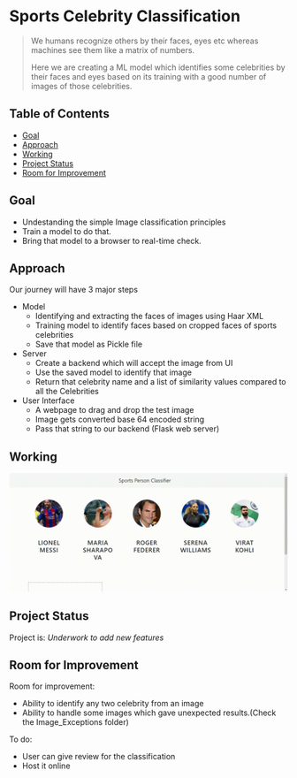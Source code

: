 # Sports Celebrity Classification
> We humans recognize others by their faces, eyes etc whereas machines see them like a matrix of numbers. 
> 
> Here we are creating a ML model which identifies some celebrities by their faces and eyes based on its training with a good number of images of those celebrities. 


## Table of Contents
* [Goal](#goal)
* [Approach](#approach)
* [Working](#working)
* [Project Status](#project-status)
* [Room for Improvement](#room-for-improvement)

<!--* [Contact](#contact)-->
<!--* [Features](#features)-->
<!-- * [License](#license) -->
<!--5* [Setup](#setup)
* [Usage](#usage)-->
<!--8* [Acknowledgements](#acknowledgements)-->


## Goal
- Undestanding the simple Image classification principles
- Train a model to do that.
- Bring that model to a browser to real-time check.

## Approach
Our journey will have 3  major steps
- Model <ul><li>Identifying and extracting the faces of images using Haar XML</li><li>Training model to identify faces based on cropped faces of sports celebrities </li><li>Save that model as Pickle file</li></ul>
- Server <ul><li>Create a backend which will accept the image from UI</li><li>Use the saved model to identify that image</li><li>Return that celebrity name and a list of similarity values compared to all the Celebrities</li></ul>
- User Interface <ul><li>A webpage to drag and drop the test image</li><li>Image gets converted base 64 encoded string</li><li>Pass that string to our backend (Flask web server)</li></ul>


<!--## Features
List the ready features here:
- Awesome feature 1
- Awesome feature 2
- Awesome feature 3-->


## Working
![Working demo](./_.gif)
<!-- If you have screenshots you'd like to share, include them here. -->


<!--## Setup
What are the project requirements/dependencies? Where are they listed? A requirements.txt or a Pipfile.lock file perhaps? Where is it located?

Proceed to describe how to install / setup one's local environment / get started with the project.


## Usage
How does one go about using it?
Provide various use cases and code examples here.

`write-your-code-here`-->


## Project Status
Project is: _Underwork to add new features_


## Room for Improvement

Room for improvement:
- Ability to identify any two celebrity from an image
- Ability to handle some images which gave unexpected results.(Check the Image_Exceptions folder)

To do:
- User can give review for the classification
- Host it online


<!--## Acknowledgements
Give credit here.
- This project was inspired by...
- This project was based on [this tutorial](https://www.example.com).
- Many thanks to...


## Contact
Created by [@flynerdpl](https://www.flynerd.pl/) - feel free to contact me!-->


<!-- Optional -->
<!-- ## License -->
<!-- This project is open source and available under the [... License](). -->

<!-- You don't have to include all sections - just the one's relevant to your project -->
